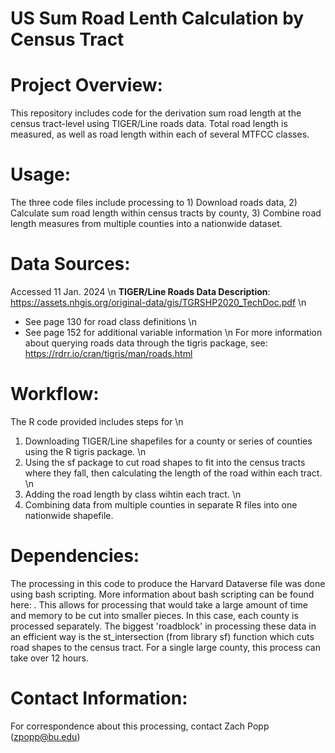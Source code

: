 # US Sum Road Lenth Calculation by Census Tract

# Project Overview:
This repository includes code for the derivation sum road length at the census tract-level using TIGER/Line roads data. Total road length is measured, as well as road length within each of several MTFCC classes.

# Usage:
The three code files include processing to 1) Download roads data, 2) Calculate sum road length within census tracts by county, 3) Combine road length measures from multiple counties into a nationwide dataset.

# Data Sources: 
Accessed 11 Jan. 2024 \n
**TIGER/Line Roads Data Description**: 	https://assets.nhgis.org/original-data/gis/TGRSHP2020_TechDoc.pdf \n
- See page 130 for road class definitions \n
- See page 152 for additional variable information \n
For more information about querying roads data through the tigris package, see: https://rdrr.io/cran/tigris/man/roads.html
	
# Workflow: 
The R code provided includes steps for \n
  1) Downloading TIGER/Line shapefiles for a county or series of counties using the R tigris package. \n
  2) Using the sf package to cut road shapes to fit into the census tracts where they fall, then calculating the length of the road within each tract. \n
  3) Adding the road length by class wihtin each tract. \n
  4) Combining data from multiple counties in separate R files into one nationwide shapefile.

# Dependencies: 
The processing in this code to produce the Harvard Dataverse file was done using bash scripting. More information about bash scripting can be found here: . This allows for processing that would take a large amount of time and memory to be cut into smaller pieces. In this case, each county is processed separately. The biggest 'roadblock' in processing these data in an efficient way is the st_intersection (from library sf) function which cuts road shapes to the census tract. For a single large county, this process can take over 12 hours. 

# Contact Information: 
For correspondence about this processing, contact Zach Popp (zpopp@bu.edu)

